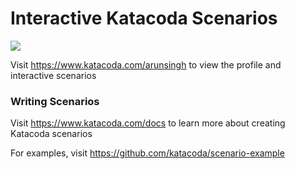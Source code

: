 # Interactive Katacoda Scenarios

[![](http://shields.katacoda.com/katacoda/arunsingh/count.svg)](https://www.katacoda.com/arunsingh "Get your profile on Katacoda.com")

Visit https://www.katacoda.com/arunsingh to view the profile and interactive scenarios

### Writing Scenarios
Visit https://www.katacoda.com/docs to learn more about creating Katacoda scenarios

For examples, visit https://github.com/katacoda/scenario-example

